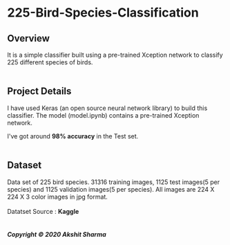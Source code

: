# 225-Bird-Species-Classification

## Overview

It is a simple classifier built using a pre-trained Xception network to classify 225 different species of birds.
<br><br>

## Project Details

I have used Keras (an open source neural network library) to build this classifier. The model (model.ipynb) contains a pre-trained Xception network.

I've got around <strong>98% accuracy</strong> in the Test set.
<br><br>

## Dataset

Data set of 225 bird species. 31316 training images, 1125 test images(5 per species) and 1125 validation images(5 per species).
All images are 224 X 224 X 3 color images in jpg format.
<br><br>
Datatset Source : <strong>Kaggle</strong>
<br><br>
<h5>Copyright &copy; 2020 Akshit Sharma</h5>
